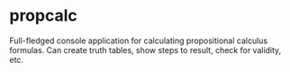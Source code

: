 # propcalc
Full-fledged console application for calculating propositional calculus formulas. Can create truth tables, show steps to result, check for validity, etc.
